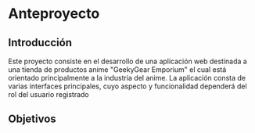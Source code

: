 # Anteproyecto
## Introducción
<p>Este proyecto consiste en el desarrollo de una aplicación web destinada a una tienda de productos anime "GeekyGear Emporium"
el cual está orientado principalmente a la industria del anime. La aplicación consta de varias interfaces principales, 
cuyo aspecto y funcionalidad dependerá del rol del usuario registrado</p>

## Objetivos
